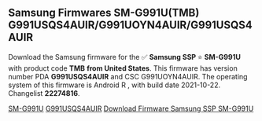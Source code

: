 <h2>Samsung Firmwares SM-G991U(TMB) G991USQS4AUIR/G991UOYN4AUIR/G991USQS4AUIR</h2>
Download the Samsung firmware for the ✅ <strong>Samsung SSP </strong> ⭐ <strong>SM-G991U</strong> with product code <strong>TMB</strong> <strong> from United States</strong>. This firmware has version number PDA <strong>G991USQS4AUIR</strong> and CSC G991UOYN4AUIR. The operating system of this firmware is Android R , with build date 2021-10-22. Changelist <strong>22274816</strong>.


[SM-G991U](https://samfirm.shop/samsung/model/SM-G991U)
[G991USQS4AUIR](https://samfirm.shop/samsung/pda/G991USQS4AUIR)
[Download Firmware Samsung SSP SM-G991U](https://samfirm.shop/samsung/firmware/467647)
